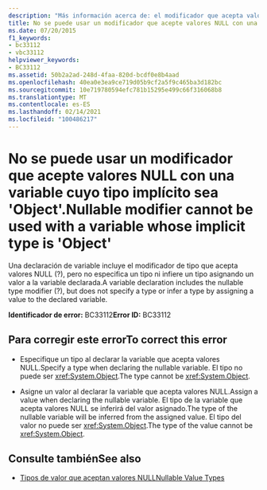 ```yaml
---
description: "Más información acerca de: el modificador que acepta valores NULL no se puede usar con una variable cuyo tipo implícito sea ' Object '"
title: No se puede usar un modificador que acepte valores NULL con una variable cuyo tipo implícito sea 'Object'.
ms.date: 07/20/2015
f1_keywords:
- bc33112
- vbc33112
helpviewer_keywords:
- BC33112
ms.assetid: 50b2a2ad-248d-4faa-820d-bcdf0e8b4aad
ms.openlocfilehash: 40ea0e3ea9ce719d05b9cf2a5f9c465ba3d182bc
ms.sourcegitcommit: 10e719780594efc781b15295e499c66f316068b8
ms.translationtype: MT
ms.contentlocale: es-ES
ms.lasthandoff: 02/14/2021
ms.locfileid: "100486217"
---
```

# <a name="nullable-modifier-cannot-be-used-with-a-variable-whose-implicit-type-is-object"></a><span data-ttu-id="164e5-103">No se puede usar un modificador que acepte valores NULL con una variable cuyo tipo implícito sea 'Object'.</span><span class="sxs-lookup"><span data-stu-id="164e5-103">Nullable modifier cannot be used with a variable whose implicit type is 'Object'</span></span>

<span data-ttu-id="164e5-104">Una declaración de variable incluye el modificador de tipo que acepta valores NULL (?), pero no especifica un tipo ni infiere un tipo asignando un valor a la variable declarada.</span><span class="sxs-lookup"><span data-stu-id="164e5-104">A variable declaration includes the nullable type modifier (?), but does not specify a type or infer a type by assigning a value to the declared variable.</span></span>  
  
 <span data-ttu-id="164e5-105">**Identificador de error:** BC33112</span><span class="sxs-lookup"><span data-stu-id="164e5-105">**Error ID:** BC33112</span></span>  
  
## <a name="to-correct-this-error"></a><span data-ttu-id="164e5-106">Para corregir este error</span><span class="sxs-lookup"><span data-stu-id="164e5-106">To correct this error</span></span>  
  
- <span data-ttu-id="164e5-107">Especifique un tipo al declarar la variable que acepta valores NULL.</span><span class="sxs-lookup"><span data-stu-id="164e5-107">Specify a type when declaring the nullable variable.</span></span> <span data-ttu-id="164e5-108">El tipo no puede ser <xref:System.Object>.</span><span class="sxs-lookup"><span data-stu-id="164e5-108">The type cannot be <xref:System.Object>.</span></span>  
  
- <span data-ttu-id="164e5-109">Asigne un valor al declarar la variable que acepta valores NULL.</span><span class="sxs-lookup"><span data-stu-id="164e5-109">Assign a value when declaring the nullable variable.</span></span> <span data-ttu-id="164e5-110">El tipo de la variable que acepta valores NULL se inferirá del valor asignado.</span><span class="sxs-lookup"><span data-stu-id="164e5-110">The type of the nullable variable will be inferred from the assigned value.</span></span> <span data-ttu-id="164e5-111">El tipo del valor no puede ser <xref:System.Object>.</span><span class="sxs-lookup"><span data-stu-id="164e5-111">The type of the value cannot be <xref:System.Object>.</span></span>  
  
## <a name="see-also"></a><span data-ttu-id="164e5-112">Consulte también</span><span class="sxs-lookup"><span data-stu-id="164e5-112">See also</span></span>

- [<span data-ttu-id="164e5-113">Tipos de valor que aceptan valores NULL</span><span class="sxs-lookup"><span data-stu-id="164e5-113">Nullable Value Types</span></span>](../programming-guide/language-features/data-types/nullable-value-types.md)
